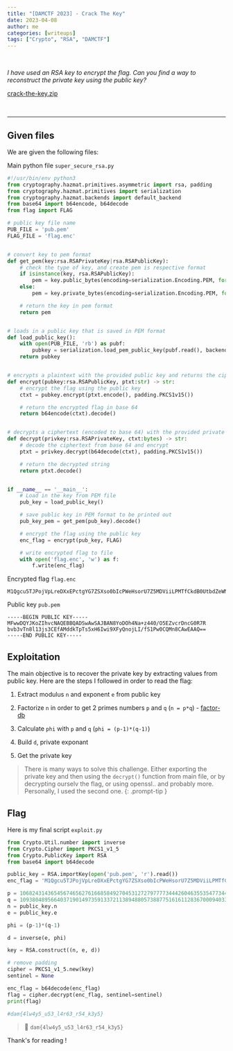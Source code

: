 ```yaml
---
title: "[DAMCTF 2023] - Crack The Key"
date: 2023-04-08
author: me
categories: [writeups]
tags: ["Crypto", "RSA", "DAMCTF"]
---
```


<link rel="stylesheet" href="https://cdnjs.cloudflare.com/ajax/libs/font-awesome/5.15.2/css/all.min.css">
<link rel="stylesheet" href="/assets/css/lil-bootstrap.css">
<script src="https://code.jquery.com/jquery-3.6.0.min.js"></script>

<br>

*I have used an RSA key to encrypt the flag. Can you find a way to reconstruct the private key using the public key?*

<i class="fas fa-paperclip"></i> [crack-the-key.zip](/assets/attachments/crack-the-key.zip)

<br>


_____________________________________________________



## Given files

We are given the following files:

Main python file `super_secure_rsa.py`

```python
#!/usr/bin/env python3
from cryptography.hazmat.primitives.asymmetric import rsa, padding
from cryptography.hazmat.primitives import serialization
from cryptography.hazmat.backends import default_backend
from base64 import b64encode, b64decode
from flag import FLAG

# public key file name
PUB_FILE = 'pub.pem'
FLAG_FILE = 'flag.enc'


# convert key to pem format
def get_pem(key:rsa.RSAPrivateKey|rsa.RSAPublicKey):
    # check the type of key, and create pem is respective format
    if isinstance(key, rsa.RSAPublicKey):
        pem = key.public_bytes(encoding=serialization.Encoding.PEM, format=serialization.PublicFormat.SubjectPublicKeyInfo)
    else:
        pem = key.private_bytes(encoding=serialization.Encoding.PEM, format=serialization.PrivateFormat.PKCS8, encryption_algorithm=serialization.NoEncryption())

    # return the key in pem format
    return pem


# loads in a public key that is saved in PEM format
def load_public_key():
    with open(PUB_FILE, 'rb') as pubf:
        pubkey = serialization.load_pem_public_key(pubf.read(), backend=default_backend())
    return pubkey


# encrypts a plaintext with the provided public key and returns the ciphertext encoded in base 64
def encrypt(pubkey:rsa.RSAPublicKey, ptxt:str) -> str:
    # encrypt the flag using the public key
    ctxt = pubkey.encrypt(ptxt.encode(), padding.PKCS1v15())

    # return the encrypted flag in base 64
    return b64encode(ctxt).decode()


# decrypts a ciphertext (encoded to base 64) with the provided private key and returns the decrypted string
def decrypt(privkey:rsa.RSAPrivateKey, ctxt:bytes) -> str:
    # decode the ciphertext from base 64 and encrypt
    ptxt = privkey.decrypt(b64decode(ctxt), padding.PKCS1v15())

    # return the decrypted string
    return ptxt.decode()


if __name__ == '__main__':
    # Load in the key from PEM file
    pub_key = load_public_key()

    # save public key in PEM format to be printed out
    pub_key_pem = get_pem(pub_key).decode()

    # encrypt the flag using the public key
    enc_flag = encrypt(pub_key, FLAG)

    # write encrypted flag to file
    with open('flag.enc', 'w') as f:
        f.write(enc_flag)
```

Encrypted flag `flag.enc`

```
M1Qgcu5TJPojVpLreDXxEPctgYG7ZSXso0bIcPWeHsorU7Z5MDViiLPMTfCkdB0UtbdZeWNNzJ5EEtqk+nZjxQ==
```

Public key `pub.pem`

```
-----BEGIN PUBLIC KEY-----
MFwwDQYJKoZIhvcNAQEBBQADSwAwSAJBAN8YoDOh4Na+z440/O5EZvcrDncG0R7R
bvb3vTn8l13js3CEfAMddkTpTs5xH6Iwi9XFyQnojLI/fS1Pw0CQMn8CAwEAAQ==
-----END PUBLIC KEY-----
```

## Exploitation

The main objective is to recover the private key by extracting values from public key. Here are the steps I followed in order to read the flag:

1. Extract modulus `n` and exponent `e` from public key

2. Factorize `n` in order to get 2 primes numbers `p` and `q` (`n = p*q`) - [factor-db](http://factordb.com/)

3. Calculate `phi` with `p` and `q` (`phi = (p-1)*(q-1)`)

4. Build `d`, private exponant

5. Get the private key

>There is many ways to solve this challenge. Either exporting the private key and then using the `decrypt()` function from main file, or by decrypting ourselv the flag, or using openssl.. and probably more. Personally, I used the second one. 
{: .prompt-tip }

## Flag 

Here is my final script `exploit.py`

```python
from Crypto.Util.number import inverse
from Crypto.Cipher import PKCS1_v1_5
from Crypto.PublicKey import RSA
from base64 import b64decode

public_key = RSA.importKey(open('pub.pem', 'r').read())
enc_flag = 'M1Qgcu5TJPojVpLreDXxEPctgYG7ZSXso0bIcPWeHsorU7Z5MDViiLPMTfCkdB0UtbdZeWNNzJ5EEtqk+nZjxQ=='

p = 106824314365456746562761668584927045312727977773444260463553547734415788806571
q = 109380489566403719014973591337211389488057388775161611283670009403393352513149
n = public_key.n
e = public_key.e

phi = (p-1)*(q-1)

d = inverse(e, phi)

key = RSA.construct((n, e, d))

# remove padding
cipher = PKCS1_v1_5.new(key)
sentinel = None

enc_flag = b64decode(enc_flag)
flag = cipher.decrypt(enc_flag, sentinel=sentinel)
print(flag)

#dam{4lw4y5_u53_l4r63_r54_k3y5}
```

> 🚩 `dam{4lw4y5_u53_l4r63_r54_k3y5}`

Thank's for reading !
